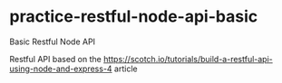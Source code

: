 # practice-restful-node-api-basic
Basic Restful Node API

Restful API based on the https://scotch.io/tutorials/build-a-restful-api-using-node-and-express-4 article
